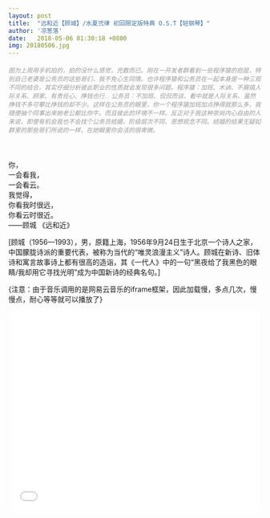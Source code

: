 ```yaml
---
layout: post
title:  "远和近【顾城】/水夏弐律 初回限定版特典 O.S.T【轻钢琴】"
author: '凉葱落'
date:   2018-05-06 01:30:18 +0800
img: 20180506.jpg
---
```

<h5 style="color:#999; font-size:12px;font-weight:300">图为上周用手机拍的，拍的没什么感觉，充数而已。刚在一开发者群看到一些程序猿的抱屈，特别自己老婆是公务员的这些哥们，我不免心生同情。也许程序猿和公务员在一起本身是一种三观不同的结合，其实仔细分析彼此职业的性质就会发现很多问题。程序猿：加班、木讷、不屑搞人际关系、顾家、有责任心、挣钱也行... 公务员：不加班、侃侃而谈、看中就是人际关系、虽然挣钱不多可攀比挣钱的却不少。这样在公务员的眼里，你一个程序猿加班加点挣得就那么多，我随便抽个同事出来她老公都比你牛。而且彼此的环境不一样。反正对于我这种崇尚内心自由的人来说，即使有机会我也不会找个公务员结婚，阶级层次不同、思想观念不同。结婚的结果无疑如群里的那些哥们所说的一样，在她眼里你会活的很卑微。</h5>
<br>


你， <br>
一会看我， <br>
一会看云。 <br>
我觉得， <br>
你看我时很远， <br>
你看云时很近。<br>
——顾城 《远和近》<br>

[顾城（1956—1993），男，原籍上海，1956年9月24日生于北京一个诗人之家，中国朦胧诗派的重要代表，被称为当代的“唯灵浪漫主义”诗人。顾城在新诗、旧体诗和寓言故事诗上都有很高的造诣，其《一代人》中的一句“黑夜给了我黑色的眼睛/我却用它寻找光明”成为中国新诗的经典名句。]

{注意：由于音乐调用的是网易云音乐的iframe框架，因此加载慢，多点几次，慢慢点，耐心等等就可以播放了}
<iframe frameborder="0" src="//music.163.com/outchain/player?type=1&id=492810&auto=1&height=430" allowfullscreen style="width:100%;height:400px"></iframe>
